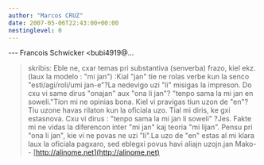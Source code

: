 ```yaml
---
author: "Marcos CRUZ"
date: 2007-05-06T22:43:00+00:00
nestinglevel: 0
---
```

\---
 Francois Schwicker <bubi4919@...
> skribis:
> Eble ne, cxar temas pri substantiva (senverba) frazo,
> kiel ekz. (laux la modelo : "mi jan") :Kial "jan" tie ne rolas verbe kun la senco "esti/agi/roli/umi jan-e"?La nedevigo uzi "li" misigas la impreson. Do cxu vi same dirus "onajan" aux "ona li jan"?
> "tenpo sama la mi jan en soweli."Tion mi ne opinias bona. Kiel vi pravigas tiun uzon de "en"? Tiu uzone havas rilaton kun la oficiala uzo. Tial mi diris, ke gxi estasnova.
> Cxu vi dirus : "tenpo sama la mi jan li soweli" ?Jes. Fakte mi ne vidas la diferencon inter "mi jan" kaj teoria "mi lijan". Pensu pri "ona li jan", kie vi ne povas ne uzi "li".La uzo de "en" estas al mi klara laux la oficiala pagxaro, sed eblegxi povus havi aliajn uzojn.jan Mako--
[http://alinome.net](http://alinome.net)